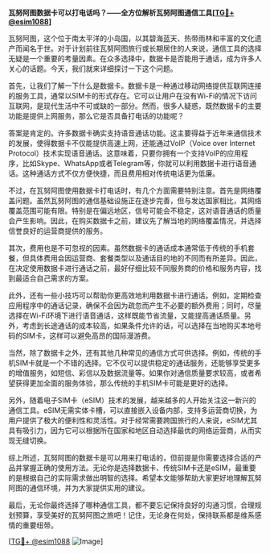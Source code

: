 **瓦努阿图数据卡可以打电话吗？——全方位解析瓦努阿图通信工具[[TG💪+ @esim1088](https://t.me/s/esim1088)]**

瓦努阿图，这个位于南太平洋的小岛国，以其碧海蓝天、热带雨林和丰富的文化遗产而闻名于世。对于计划前往瓦努阿图旅行或长期居住的人来说，通信工具的选择无疑是一个重要的考量因素。在众多选择中，数据卡是否能用于通话，成为许多人关心的话题。今天，我们就来详细探讨一下这个问题。

首先，让我们了解一下什么是数据卡。数据卡是一种通过移动网络提供互联网连接的服务工具，通常以SIM卡的形式存在。它可以让用户在没有Wi-Fi的情况下访问互联网，是现代生活中不可或缺的一部分。然而，很多人疑惑，既然数据卡的主要功能是提供上网服务，那么它是否具备打电话的功能呢？

答案是肯定的。许多数据卡确实支持语音通话功能。这主要得益于近年来通信技术的发展，使得数据卡不仅能提供高速上网，还能通过VoIP（Voice over Internet Protocol）技术实现语音通话。这意味着，只要你拥有一个支持VoIP的应用程序，比如Skype、WhatsApp或者Telegram等，你就可以利用数据卡进行语音通话。这种通话方式不仅方便快捷，而且费用相对传统电话更为低廉。

不过，在瓦努阿图使用数据卡打电话时，有几个方面需要特别注意。首先是网络覆盖问题。虽然瓦努阿图的通信基础设施正在逐步完善，但与发达国家相比，其网络覆盖范围可能有限。特别是在偏远地区，信号可能会不稳定，这对语音通话的质量会产生影响。因此，在购买数据卡之前，建议先了解当地的网络覆盖情况，并选择信誉良好的运营商提供的服务。

其次，费用也是不可忽视的因素。虽然数据卡的通话成本通常低于传统的手机套餐，但具体费用会因运营商、套餐类型以及通话目的地的不同而有所差异。因此，在决定使用数据卡进行通话之前，最好仔细比较不同服务商的价格和服务内容，找到最适合自己需求的方案。

此外，还有一些小技巧可以帮助你更高效地利用数据卡进行通话。例如，定期检查应用程序中的通话记录，确保不会因为疏忽而产生不必要的额外费用；同时，尽量选择在Wi-Fi环境下进行语音通话，这样既能节省流量，又能提高通话质量。另外，考虑到长途通话的成本较高，如果条件允许的话，可以选择在当地购买本地号码的SIM卡，这样可以避免高昂的国际漫游费。

当然，除了数据卡之外，还有其他几种常见的通信方式可供选择。例如，传统的手机SIM卡就是一个不错的选择。它不仅可以提供稳定的通话服务，还能够享受更多的增值服务，如短信、彩信以及数据流量等。如果你对通信质量要求较高，或者希望获得更加全面的服务体验，那么传统的手机SIM卡可能是更好的选择。

另外，随着电子SIM卡（eSIM）技术的发展，越来越多的人开始关注这一新兴的通信工具。eSIM无需实体卡槽，可以直接嵌入设备内部，支持多运营商切换，为用户提供了极大的便利性和灵活性。对于经常需要跨国旅行的人来说，eSIM尤其具有吸引力，因为它可以根据所在国家和地区自动选择最优的网络运营商，从而实现无缝切换。

综上所述，瓦努阿图的数据卡是可以用来打电话的，但前提是你需要选择合适的产品并掌握正确的使用方法。无论你是选择数据卡、传统SIM卡还是eSIM，最重要的是根据自己的实际需求做出明智的选择。希望本文能够帮助大家更好地理解瓦努阿图的通信环境，并为大家提供实用的建议。

最后，无论你最终选择了哪种通信工具，都不要忘记保持良好的沟通习惯，合理规划预算，享受美好的瓦努阿图之旅吧！记住，无论身在何处，保持联系都是维系感情的重要纽带。

[[TG💪+ @esim1088](https://t.me/s/esim1088) ![Image](https://i.postimg.cc/4NQfJmqS/Snipaste-2025-05-13-00-14-12.png)]